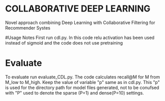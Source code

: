 # COLLABORATIVE DEEP LEARNING
Novel approach combining Deep Learning with Collaborative Filtering for Recommender Systes

#Usage Notes 
First run cdl.py. In this code relu activation has been used instead of sigmoid and the code does not use pretraining
# Evaluate
To evaluate run evaluate_CDL.py. The code calculates recall@M for M from M_low to M_high. Keep the value of variable "p" same as in cdl.py. This "p" is used for the directory path for model files generated, not to be conufsed with "P" used to denote the sparse (P=1) and dense(P=10) settings.

